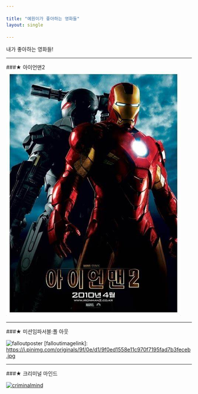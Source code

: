 ```yaml
---

title: "예원이가 좋아하는 영화들"
layout: single 

---
```

내가 좋아하는 영화들!

--- 
###★ 아이언맨2
![ironmanposter](/assets/images/ironmanposter.jpg)

--- 
###★ 미션임파서블:폴 아웃

![falloutposter](falloutimagelink)
[falloutimagelink]: https://i.pinimg.com/originals/9f/0e/d1/9f0ed1558e11c970f7195fad7b3feceb.jpg

---
###★ 크리미널 마인드

[![criminalmind](https://dhgywazgeek0d.cloudfront.net/watcha/image/upload/c_fill,h_400,q_80,w_280/v1519807115/amnrcd1vd9vtjow7vmvc.jpg "갓띵작 크리미널 마인드 보러가기")](https://serieson.naver.com/broadcasting/detail.nhn?viewSeq=401027)

